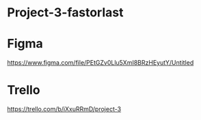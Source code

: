 # Project-3-fastorlast

# Figma
https://www.figma.com/file/PEtGZv0Llu5XmI8BRzHEyutY/Untitled


# Trello 
https://trello.com/b/iXxuRRmD/project-3